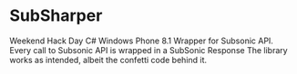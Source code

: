 SubSharper
==========
Weekend Hack Day
C# Windows Phone 8.1 Wrapper for Subsonic API. 
Every call to Subsonic API is wrapped in a SubSonic Response
The library works as intended, albeit the confetti code behind it.

